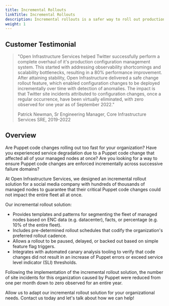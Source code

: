 ```yaml
---
title: Incremental Rollouts
linkTitle: Incremental Rollouts
description: Incremental rollouts is a safer way to roll out production changes which was proven successful at an infamous social media company.
weight: 1
---
```


## Customer Testimonial

> "Open Infrastructure Services helped Twitter successfully perform a complete overhaul of it's production configuration management system. This started with addressing observability shortcomings and scalability bottlenecks, resulting in a 80% performance improvement. After attaining stability, Open Infrastructure delivered a safe change rollout feature, which enabled configuration changes to be deployed incrementally over time with detection of anomalies. The impact is that Twitter site incidents attributed to configuration changes, once a regular occurrence, have been virtually eliminated, with zero observed for one year as of September 2022."
>
> Patrick Newman, Sr Engineering Manager, Core Infrastructure Services SRE, 2019-2022

## Overview

Are Puppet code changes rolling out too fast for your organization? Have you
experienced service degradation due to a Puppet code change that affected all
of your managed nodes at once? Are you looking for a way to ensure Puppet code
changes are enforced incrementally across successive failure domains?

At Open Infrastructure Services, we designed an incremental rollout solution
for a social media company with hundreds of thousands of managed nodes to
guarantee that their critical Puppet code changes could not impact the entire
fleet all at once.

Our incremental rollout solution:

- Provides templates and patterns for segmenting the fleet of managed nodes based on ENC data (e.g. datacenter), facts, or percentage (e.g. 10% of the entire fleet).
- Includes pre-determined rollout schedules that codify the organization's preferred rollout cadence.
- Allows a rollout to be paused, delayed, or backed out based on simple feature flag triggers.
- Integrates with automated canary analysis tooling to verify that code changes did not result in an increase of Puppet errors or exceed service level indicator (SLI) thresholds.

Following the implementation of the incremental rollout solution, the number of
site incidents for this organization caused by Puppet were reduced from one per
month down to zero observed for an entire year.

Allow us to adapt our incremental rollout solution for your organizational
needs. Contact us today and let's talk about how we can help!
